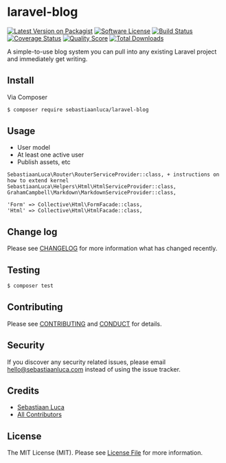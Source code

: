 # laravel-blog

[![Latest Version on Packagist][ico-version]][link-packagist]
[![Software License][ico-license]](LICENSE.md)
[![Build Status][ico-travis]][link-travis]
[![Coverage Status][ico-scrutinizer]][link-scrutinizer]
[![Quality Score][ico-code-quality]][link-code-quality]
[![Total Downloads][ico-downloads]][link-downloads]

A simple-to-use blog system you can pull into any existing Laravel project and immediately get writing.

## Install

Via Composer

``` bash
$ composer require sebastiaanluca/laravel-blog
```

## Usage

- User model
- At least one active user
- Publish assets, etc

```
SebastiaanLuca\Router\RouterServiceProvider::class, + instructions on how to extend kernel
SebastiaanLuca\Helpers\Html\HtmlServiceProvider::class,
GrahamCampbell\Markdown\MarkdownServiceProvider::class,
```

```
'Form' => Collective\Html\FormFacade::class,
'Html' => Collective\Html\HtmlFacade::class,
```

## Change log

Please see [CHANGELOG](CHANGELOG.md) for more information what has changed recently.

## Testing

``` bash
$ composer test
```

## Contributing

Please see [CONTRIBUTING](CONTRIBUTING.md) and [CONDUCT](CONDUCT.md) for details.

## Security

If you discover any security related issues, please email hello@sebastiaanluca.com instead of using the issue tracker.

## Credits

- [Sebastiaan Luca][link-author]
- [All Contributors][link-contributors]

## License

The MIT License (MIT). Please see [License File](LICENSE.md) for more information.

[ico-version]: https://img.shields.io/packagist/v/sebastiaanluca/laravel-blog.svg?style=flat-square
[ico-license]: https://img.shields.io/badge/license-MIT-brightgreen.svg?style=flat-square
[ico-travis]: https://img.shields.io/travis/sebastiaanluca/laravel-blog/master.svg?style=flat-square
[ico-scrutinizer]: https://img.shields.io/scrutinizer/coverage/g/sebastiaanluca/laravel-blog.svg?style=flat-square
[ico-code-quality]: https://img.shields.io/scrutinizer/g/sebastiaanluca/laravel-blog.svg?style=flat-square
[ico-downloads]: https://img.shields.io/packagist/dt/sebastiaanluca/laravel-blog.svg?style=flat-square

[link-packagist]: https://packagist.org/packages/sebastiaanluca/laravel-blog
[link-travis]: https://travis-ci.org/sebastiaanluca/laravel-blog
[link-scrutinizer]: https://scrutinizer-ci.com/g/sebastiaanluca/laravel-blog/code-structure
[link-code-quality]: https://scrutinizer-ci.com/g/sebastiaanluca/laravel-blog
[link-downloads]: https://packagist.org/packages/sebastiaanluca/laravel-blog
[link-author]: https://github.com/sebastiaanluca
[link-contributors]: ../../contributors
